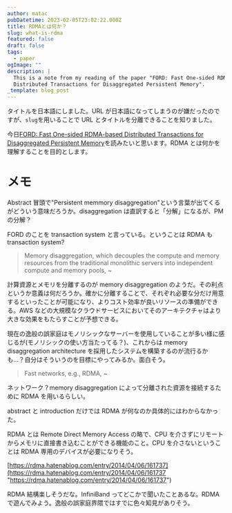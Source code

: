 ```yaml
---
author: matac
pubDatetime: 2023-02-05T23:02:22.000Z
title: RDMAとは何か？
slug: what-is-rdma
featured: false
draft: false
tags:
  - paper
ogImage: ""
description: |
  This is a note from my reading of the paper "FORD: Fast One-sided RDMA-based
  Distributed Transactions for Disaggregated Persistent Memory".
_template: blog_post
---
```


タイトルを日本語にしました。URL が日本語になってしまうのが嫌だったのですが、`slug`を用いることで URL とタイトルを分離できることを知りました。

今日[FORD: Fast One-sided RDMA-based Distributed Transactions for Disaggregated Persistent Memory](https://www.usenix.org/conference/fast22/presentation/zhang-ming "FORD: Fast One-sided RDMA-based Distributed Transactions for Disaggregated Persistent Memory")を読みたいと思います。RDMA とは何かを理解することを目的とします。

# メモ

Abstract 冒頭で"Persistent memmory disaggregation"という言葉が出てくるがどういう意味だろうか。disaggregation は直訳すると「分解」になるが、PM の分解？

FORD のことを transaction system と言っている。ということは RDMA も transaction system?

> Memory disaggregation, which decouples the compute and memory resources from the traditional monolithic servers into independent compute and memory pools, \~

計算資源とメモリを分離するのが memory disaggregation のようだ。その利点というか意義は何だろうか。確かに分離することで、それぞれ必要な分だけ用意するといったことが可能になり、よりコスト効率が良いリソースの準備ができる。AWS などの大規模なクラウドサービスにおいてそのアーキテクチャはより大きな効果をもたらすことが予想できる。

現在の逸般の誤家庭はモノリシックなサーバーを使用していることが多い様に感じるが(モノリシックの使い方当たってる？)、これからは memory disaggregation architecture を採用したシステムを構築するのが流行るかも...？自分はそういうのを目標にやってみるか。面白そう。

> Fast networks, e.g., RDMA, \~

ネットワーク？memory disaggregation によって分離された資源を接続するために RDMA を用いるらしい。

abstract と introduction だけでは RDMA が何なのか具体的にはわからなかった。

RDMA とは Remote Direct Memory Access の略で、CPU を介さずにリモートからメモリに直接書き込むことができる機能のこと。CPU を介さないということは RDMA 専用のデバイスが必要になりそう。

[https://rdma.hatenablog.com/entry/2014/04/06/161737](https://rdma.hatenablog.com/entry/2014/04/06/161737 "https://rdma.hatenablog.com/entry/2014/04/06/161737")

RDMA 結構楽しそうだな。InfiniBand ってどこかで聞いたことあるな。RDMA で遊んでみよう。逸般の誤家庭界隈ではすでに色々知見がありそう。
